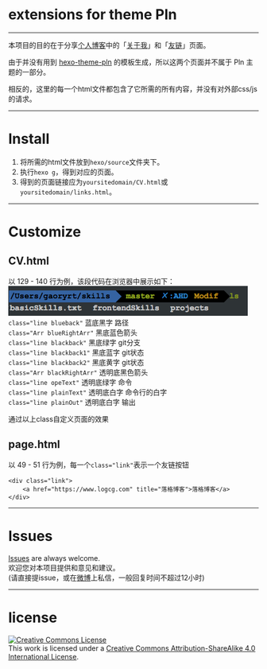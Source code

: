 # extensions for theme Pln
***
本项目的目的在于分享[个人博客](http://gaoryrt.com/)中的「[关于我](http://gaoryrt.com/CV/)」和「[友链](http://gaoryrt.com/links.html)」页面。

由于并没有用到 [hexo-theme-pln](https://github.com/gaoryrt/hexo-theme-pln) 的模板生成，所以这两个页面并不属于 Pln 主题的一部分。

相反的，这里的每一个html文件都包含了它所需的所有内容，并没有对外部css/js的请求。
***
# Install
1. 将所需的html文件放到`hexo/source`文件夹下。
2. 执行`hexo g`，得到对应的页面。
3. 得到的页面链接应为`yoursitedomain/CV.html`或`yoursitedomain/links.html`。
***
# Customize
## CV.html
以 129 - 140 行为例，该段代码在浏览器中展示如下：  
![1.png](/img/1.png)  
`class="line blueback"` 蓝底黑字 路径  
`class="Arr blueRightArr"` 黑底蓝色箭头  
`class="line blackback"` 黑底绿字 git分支  
`class="line blackback1"` 黑底蓝字 git状态  
`class="line blackback2"` 黑底黄字 git状态  
`class="Arr blackRightArr"` 透明底黑色箭头   
`class="line opeText"` 透明底绿字 命令  
`class="line plainText"` 透明底白字 命令行的白字  
`class="line plainOut"` 透明底白字 输出  

通过以上class自定义页面的效果
## page.html
以 49 - 51 行为例，每一个`class="link"`表示一个友链按钮
```
<div class="link">
    <a href="https://www.logcg.com" title="落格博客">落格博客</a>
</div>
```
***
# Issues
[Issues](https://github.com/gaoryrt/extensions-for-theme-Pln/issues) are always welcome.  
欢迎您对本项目提供和意见和建议。  
(请直接提issue，或在[微博](http://weibo.com/R1T1AN)上私信，一般回复时间不超过12小时)
***
# license
<a rel="license" href="http://creativecommons.org/licenses/by-sa/4.0/"><img alt="Creative Commons License" style="border-width:0" src="https://i.creativecommons.org/l/by-sa/4.0/80x15.png" /></a><br />This work is licensed under a <a rel="license" href="http://creativecommons.org/licenses/by-sa/4.0/">Creative Commons Attribution-ShareAlike 4.0 International License</a>.
